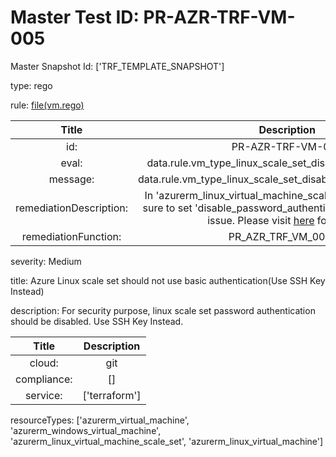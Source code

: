 



# Master Test ID: PR-AZR-TRF-VM-005


Master Snapshot Id: ['TRF_TEMPLATE_SNAPSHOT']

type: rego

rule: [file(vm.rego)]  
  
  
  
  

|Title|Description|
| :---: | :---: |
|id: |PR-AZR-TRF-VM-005|
|eval: |data.rule.vm_type_linux_scale_set_disabled_password_auth|
|message: |data.rule.vm_type_linux_scale_set_disabled_password_auth_err|
|remediationDescription: |In 'azurerm_linux_virtual_machine_scale_set' resource, make sure to set 'disable_password_authentication = true' to fix the issue. Please visit <a href='https://registry.terraform.io/providers/hashicorp/azurerm/latest/docs/resources/linux_virtual_machine_scale_set#disable_password_authentication' target='_blank'>here</a> for details.|
|remediationFunction: |PR_AZR_TRF_VM_005.py|


severity: Medium

title: Azure Linux scale set should not use basic authentication(Use SSH Key Instead)

description: For security purpose, linux scale set password authentication should be disabled. Use SSH Key Instead.  
  
  

|Title|Description|
| :---: | :---: |
|cloud: |git|
|compliance: |[]|
|service: |['terraform']|


resourceTypes: ['azurerm_virtual_machine', 'azurerm_windows_virtual_machine', 'azurerm_linux_virtual_machine_scale_set', 'azurerm_linux_virtual_machine']


[file(vm.rego)]: https://github.com/prancer-io/prancer-compliance-test/tree/master/azure/terraform/vm.rego
